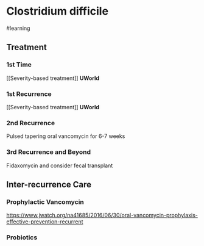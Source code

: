 # Clostridium difficile
#learning
## Treatment
### 1st Time
[[Severity-based treatment]]
**UWorld**

### 1st Recurrence
[[Severity-based treatment]]
**UWorld**

### 2nd Recurrence
Pulsed tapering oral vancomycin for 6-7 weeks

### 3rd Recurrence and Beyond
Fidaxomycin and consider fecal transplant

## Inter-recurrence Care
### Prophylactic Vancomycin
https://www.jwatch.org/na41685/2016/06/30/oral-vancomycin-prophylaxis-effective-prevention-recurrent

### Probiotics

